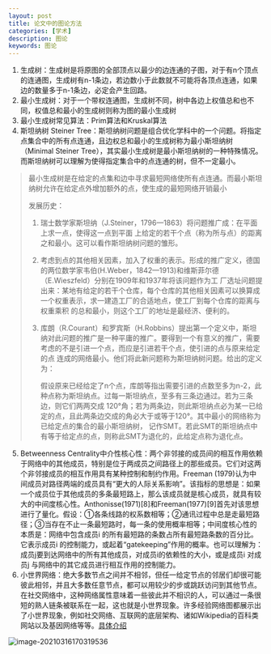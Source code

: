 ```yaml
---
layout: post
title: 论文中的图论方法
categories: [学术]
description: 图论
keywords: 图论
---
```


1. 生成树：生成树是将原图的全部顶点以最少的边连通的子图，对于有n个顶点的连通图，生成树有n-1条边，若边数小于此数就不可能将各顶点连通，如果边的数量多于n-1条边，必定会产生回路。
2. 最小生成树：对于一个带权连通图，生成树不同，树中各边上权值总和也不同，权值总和最小的生成树则称为图的最小生成树
3. 最小生成树常见算法：Prim算法和Kruskal算法
4. 斯坦纳树 Steiner Tree：斯坦纳树问题是组合优化学科中的一个问题。将指定点集合中的所有点连通，且边权总和最小的生成树称为最小斯坦纳树（Minimal Steiner Tree），其实最小生成树是最小斯坦纳树的一种特殊情况。而斯坦纳树可以理解为使得指定集合中的点连通的树，但不一定最小。

> 最小生成树是在给定的点集和边中寻求最短网络使所有点连通。而最小斯坦纳树允许在给定点外增加额外的点，使生成的最短网络开销最小
>
> 发展历史：
>
> 1. 瑞士数学家斯坦纳（J.Steiner，1796—1863）将问题推广成：在平面上求一点，使得这一点到平面 上给定的若干个点（称为所与点）的距离之和最小。这可以看作斯坦纳树问题的雏形。
>
> 2. 考虑到点的其他相关因素，加入了权重的表示。形成的推广定义，德国的两位数学家韦伯(H.Weber，1842—1913)和维斯菲尔德（E.Wieszfeld）分别在1909年和1937年将该问题作为工 厂选址问题提出来：某地有给定的若干个仓库，每个仓库的其他相关因素可以换算成一个权重表示，求一建造工厂的合适地点，使工厂到每个仓库的距离与权重乘积 的总和最小，则这个工厂的地址是最经济、便利的。
>
> 3. 库朗（R.Courant）和罗宾斯（H.Robbins）提出第一个定义中，斯坦纳对此问题的推广是一种平庸的推广。要得到一个有意义的推广，需要考虑的不是引进一个点，而应是引进若干个点，使引进的点与原来给定的点 连成的网络最小。他们将此新问题称为斯坦纳树问题。给出的定义为：
>
>    假设原来已经给定了n个点，库朗等指出需要引进的点数至多为n-2，此种点称为斯坦纳点。过每一斯坦纳点，至多有三条边通过。若为三条边，则它们两两交成 120°角；若为两条边，则此斯坦纳点必为某一已给定的点，且此两条边交成的角必大于或等于120°。其中最小的网络称为已给定点的集合的最小斯坦纳树， 记作SMT。若此SMT的斯坦纳点中有等于给定点的点，则称此SMT为退化的，此给定点称为退化点。

5. Betweenness Centrality中介性核心性：两个非邻接的成员间的相互作用依赖于网络中的其他成员，特别是位于两成员之间路径上的那些成员。它们对这两个非邻接成员的相互作用具有某种控制和制约作用。Freeman (1979)认为中间成员对路径两端的成员具有“更大的人际关系影响”。该指标的思想是：如果一个成员位于其他成员的多条最短路上，那么该成员就是核心成员，就具有较大的中间度核心性。Anthonisse(1971)[8]和Freeman(1977)[9]首先对该思想进行了量化。假设：①各条线路的权系数相等；②通讯过程中总是走最短路径；③当存在不止一条最短路时，每一条的使用概率相等；中间度核心性的本质是：网络中包含成员i 的所有最短路的条数占所有最短路条数的百分比。它表示成员i 的控制能力，或起着“gatekeeping”作用的概率。也可以理解为：成员j要到达网络中的所有其他成员，对成员i的依赖性的大小，或是成员i 对成员j 与网络中的其它成员进行相互作用的控制能力。
6. 小世界网络：绝大多数节点之间并不相邻，但任一给定节点的邻居们却很可能彼此相邻，并且大多数任意节点，都可以用较少的步或跳跃访问到其他节点。在社交网络中，这种网络属性意味着一些彼此并不相识的人，可以通过一条很短的熟人链条被联系在一起，这也就是小世界现象。许多经验网络图都展示出了小世界现象，例如社交网络、互联网的底层架构、诸如Wikipedia的百科类网站以及基因网络等等。[具体介绍](https://zhuanlan.zhihu.com/p/141042297?from_voters_page=true)

![image-20210316170319536](D:\blog\images\小世界网络)





